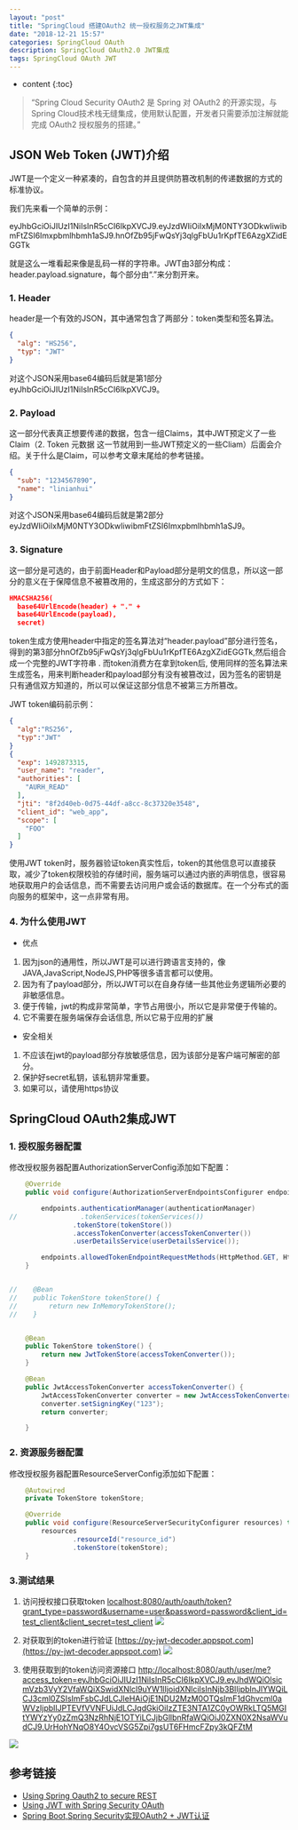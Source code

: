 ```yaml
---
layout: "post"
title: "SpringCloud 搭建OAuth2 统一授权服务之JWT集成"
date: "2018-12-21 15:57"
categories: SpringCloud OAuth
description: SpringCloud OAuth2.0 JWT集成
tags: SpringCloud OAuth JWT
---
```


* content
{:toc}

<div class="postImg" style="background-image:url(http://pjpst7ucp.bkt.clouddn.com/2018-35454f38.png)" ></div>

> “Spring Cloud Security OAuth2 是 Spring 对 OAuth2 的开源实现，与Spring Cloud技术栈无缝集成，使用默认配置，开发者只需要添加注解就能完成 OAuth2 授权服务的搭建。”

## JSON Web Token (JWT)介绍

JWT是一个定义一种紧凑的，自包含的并且提供防篡改机制的传递数据的方式的标准协议。

我们先来看一个简单的示例：

eyJhbGciOiJIUzI1NiIsInR5cCI6IkpXVCJ9.eyJzdWIiOiIxMjM0NTY3ODkwIiwibmFtZSI6Imxpbmlhbmh1aSJ9.hnOfZb95jFwQsYj3qlgFbUu1rKpfTE6AzgXZidEGGTk

就是这么一堆看起来像是乱码一样的字符串。JWT由3部分构成：header.payload.signature，每个部分由“.”来分割开来。

### 1. Header

header是一个有效的JSON，其中通常包含了两部分：token类型和签名算法。

```json
{
  "alg": "HS256",
  "typ": "JWT"
}
```

对这个JSON采用base64编码后就是第1部分eyJhbGciOiJIUzI1NiIsInR5cCI6IkpXVCJ9。

### 2. Payload

这一部分代表真正想要传递的数据，包含一组Claims，其中JWT预定义了一些Claim（2. Token 元数据 这一节就用到一些JWT预定义的一些Cliam）后面会介绍。关于什么是Claim，可以参考文章末尾给的参考链接。

```json
{
  "sub": "1234567890",
  "name": "linianhui"
}
```

对这个JSON采用base64编码后就是第2部分eyJzdWIiOiIxMjM0NTY3ODkwIiwibmFtZSI6Imxpbmlhbmh1aSJ9。

### 3. Signature

这一部分是可选的，由于前面Header和Payload部分是明文的信息，所以这一部分的意义在于保障信息不被篡改用的，生成这部分的方式如下：

```json
HMACSHA256(
  base64UrlEncode(header) + "." +
  base64UrlEncode(payload),
  secret)
```

token生成方使用header中指定的签名算法对“header.payload”部分进行签名，得到的第3部分hnOfZb95jFwQsYj3qlgFbUu1rKpfTE6AzgXZidEGGTk,然后组合成一个完整的JWT字符串 . 而token消费方在拿到token后, 使用同样的签名算法来生成签名，用来判断header和payload部分有没有被篡改过，因为签名的密钥是只有通信双方知道的，所以可以保证这部分信息不被第三方所篡改。

JWT token编码前示例：

```json
{
  "alg":"RS256",
  "typ":"JWT"
}
{
  "exp": 1492873315,
  "user_name": "reader",
  "authorities": [
    "AURH_READ"
  ],
  "jti": "8f2d40eb-0d75-44df-a8cc-8c37320e3548",
  "client_id": "web_app",
  "scope": [
    "FOO"
  ]
}
```

使用JWT token时，服务器验证token真实性后，token的其他信息可以直接获取，减少了token权限校验的存储时间，服务端可以通过内嵌的声明信息，很容易地获取用户的会话信息，而不需要去访问用户或会话的数据库。在一个分布式的面向服务的框架中，这一点非常有用。


### 4. 为什么使用JWT

-   优点

1.  因为json的通用性，所以JWT是可以进行跨语言支持的，像JAVA,JavaScript,NodeJS,PHP等很多语言都可以使用。
2.  因为有了payload部分，所以JWT可以在自身存储一些其他业务逻辑所必要的非敏感信息。
3.  便于传输，jwt的构成非常简单，字节占用很小，所以它是非常便于传输的。
4.  它不需要在服务端保存会话信息, 所以它易于应用的扩展

-   安全相关

1.  不应该在jwt的payload部分存放敏感信息，因为该部分是客户端可解密的部分。
2.  保护好secret私钥，该私钥非常重要。
3.  如果可以，请使用https协议

## SpringCloud OAuth2集成JWT

### 1. 授权服务器配置

修改授权服务器配置AuthorizationServerConfig添加如下配置：

```java
    @Override
    public void configure(AuthorizationServerEndpointsConfigurer endpoints) throws Exception {

        endpoints.authenticationManager(authenticationManager)
//                .tokenServices(tokenServices())
                .tokenStore(tokenStore())
                .accessTokenConverter(accessTokenConverter())
                .userDetailsService(userDetailsService());

        endpoints.allowedTokenEndpointRequestMethods(HttpMethod.GET, HttpMethod.POST, HttpMethod.DELETE);
    }


//    @Bean
//    public TokenStore tokenStore() {
//        return new InMemoryTokenStore();
//    }


    @Bean
    public TokenStore tokenStore() {
        return new JwtTokenStore(accessTokenConverter());
    }

    @Bean
    public JwtAccessTokenConverter accessTokenConverter() {
        JwtAccessTokenConverter converter = new JwtAccessTokenConverter();
        converter.setSigningKey("123");
        return converter;

    }
```

### 2. 资源服务器配置
修改授权服务器配置ResourceServerConfig添加如下配置：

```java
    @Autowired
    private TokenStore tokenStore;

    @Override
    public void configure(ResourceServerSecurityConfigurer resources) throws Exception {
        resources
                .resourceId("resource_id")
                .tokenStore(tokenStore);
    }
```

### 3.测试结果
1) 访问授权接口获取token
[localhost:8080/auth/oauth/token?grant_type=password&username=user&password=password&client_id=test_client&client_secret=test_client](localhost:8080/auth/oauth/token?grant_type=password&username=user&password=password&client_id=test_client&client_secret=test_client)
![](http://pjpst7ucp.bkt.clouddn.com/2018-b3590329.png)

2) 对获取到的token进行验证
[https://py-jwt-decoder.appspot.com](https://py-jwt-decoder.appspot.com)
![](http://pjpst7ucp.bkt.clouddn.com/2018-9342810b.png)
3) 使用获取到的token访问资源接口
[http://localhost:8080/auth/user/me?access_token=eyJhbGciOiJIUzI1NiIsInR5cCI6IkpXVCJ9.eyJhdWQiOlsicmVzb3VyY2VfaWQiXSwidXNlcl9uYW1lIjoidXNlciIsInNjb3BlIjpbInJlYWQiLCJ3cml0ZSIsImFsbCJdLCJleHAiOjE1NDU2MzM0OTQsImF1dGhvcml0aWVzIjpbIlJPTEVfVVNFUiJdLCJqdGkiOiIzZTE3NTA1ZC0yOWRkLTQ5MGItYWYzYy0zZmQ3NzRhNjE1OTYiLCJjbGllbnRfaWQiOiJ0ZXN0X2NsaWVudCJ9.UrHohYNqO8Y4OvcVSG5Zpi7gsUT6FHmcFZpy3kQFZtM](http://localhost:8080/auth/user/me?access_token=eyJhbGciOiJIUzI1NiIsInR5cCI6IkpXVCJ9.eyJhdWQiOlsicmVzb3VyY2VfaWQiXSwidXNlcl9uYW1lIjoidXNlciIsInNjb3BlIjpbInJlYWQiLCJ3cml0ZSIsImFsbCJdLCJleHAiOjE1NDU2MzM0OTQsImF1dGhvcml0aWVzIjpbIlJPTEVfVVNFUiJdLCJqdGkiOiIzZTE3NTA1ZC0yOWRkLTQ5MGItYWYzYy0zZmQ3NzRhNjE1OTYiLCJjbGllbnRfaWQiOiJ0ZXN0X2NsaWVudCJ9.UrHohYNqO8Y4OvcVSG5Zpi7gsUT6FHmcFZpy3kQFZtM)

![](http://pjpst7ucp.bkt.clouddn.com/2018-85f87696.png)


## 参考链接
*  [Using Spring Oauth2 to secure REST](http://www.tinmegali.com/en/2017/06/25/oauth2-using-spring/)
*  [Using JWT with Spring Security OAuth](https://www.baeldung.com/spring-security-oauth-jwt)
*  [Spring Boot,Spring Security实现OAuth2 + JWT认证](https://www.jianshu.com/p/2c231c96a29b)
